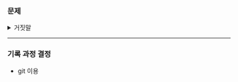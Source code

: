 ### 문제

<details>
 <summary>거짓말</summary>
  <ul>
    <li>분류 : dfs</li>
    <li><a href="https://www.acmicpc.net/problem/1043">문제 보기</a></li>
    <li>
        <p>
            문제 풀이
        </p>
        <p>
            1. 파티장과 파티장에 참석하는 사람들을 2차 배열로 만든다.
            <br>
            2. 거짓말을 알고 있는 사람들로부터 dfs 탐색을 시작한다.
            <br>
            3. dfs 탐색으로 방문할 수 없는 사람들만이 모여 있는 파티장의 개수를 센다.
            <br>
            <a href="https://github.com/201411167/algorithm/blob/master/ACMICPC/solved.ac/1043.cpp">코드 보기</a>
        </p>
    </li>
  </ul>
</details>

---

### 기록 과정 결정

- git 이용


